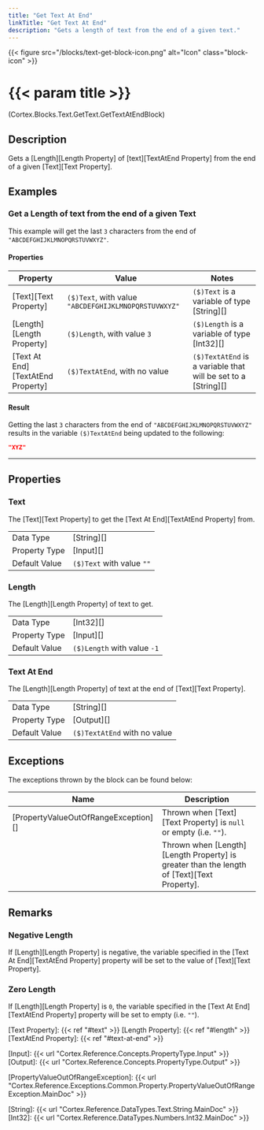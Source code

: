 ```yaml
---
title: "Get Text At End"
linkTitle: "Get Text At End"
description: "Gets a length of text from the end of a given text."
---
```


{{< figure src="/blocks/text-get-block-icon.png" alt="Icon" class="block-icon" >}}

# {{< param title >}}

<p class="namespace">(Cortex.Blocks.Text.GetText.GetTextAtEndBlock)</p>

## Description

Gets a [Length][Length Property] of [text][TextAtEnd Property] from the end of a given [Text][Text Property].

## Examples

### Get a Length of text from the end of a given Text

This example will get the last `3` characters from the end of `"ABCDEFGHIJKLMNOPQRSTUVWXYZ"`.

#### Properties

| Property           | Value                     | Notes                                    |
|--------------------|---------------------------|------------------------------------------|
| [Text][Text Property] | `($)Text`, with value `"ABCDEFGHIJKLMNOPQRSTUVWXYZ"` | `($)Text` is a variable of type [String][] |
| [Length][Length Property] | `($)Length`, with value `3` | `($)Length` is a variable of type [Int32][] |
| [Text At End][TextAtEnd Property] | `($)TextAtEnd`, with no value | `($)TextAtEnd` is a variable that will be set to a [String][] |

#### Result

Getting the last `3` characters from the end of `"ABCDEFGHIJKLMNOPQRSTUVWXYZ"` results in the variable `($)TextAtEnd` being updated to the following:

```json
"XYZ"
```

***

## Properties

### Text

The [Text][Text Property] to get the [Text At End][TextAtEnd Property] from.  
  
| | |
|--------------------|---------------------------|
| Data Type | [String][] |
| Property Type | [Input][] |
| Default Value | `($)Text` with value `""` |

### Length

The [Length][Length Property] of text to get.

| | |
|--------------------|---------------------------|
| Data Type | [Int32][] |
| Property Type | [Input][] |
| Default Value | `($)Length` with value `-1` |

### Text At End

The [Length][Length Property] of text at the end of [Text][Text Property].
  
| | |
|--------------------|---------------------------|
| Data Type | [String][] |
| Property Type | [Output][] |
| Default Value | `($)TextAtEnd` with no value |

## Exceptions

The exceptions thrown by the block can be found below:

| Name     | Description |
|----------|----------|
| [PropertyValueOutOfRangeException][] | Thrown when [Text][Text Property] is `null` or empty (i.e. `""`). |
| | Thrown when [Length][Length Property] is greater than the length of [Text][Text Property]. |

## Remarks

### Negative Length

If [Length][Length Property] is negative, the variable specified in the [Text At End][TextAtEnd Property] property will be set to the value of [Text][Text Property].

### Zero Length

If [Length][Length Property] is `0`, the variable specified in the [Text At End][TextAtEnd Property] property will be set to empty (i.e. `""`).

[Text Property]: {{< ref "#text" >}}
[Length Property]: {{< ref "#length" >}}
[TextAtEnd Property]: {{< ref "#text-at-end" >}}

[Input]: {{< url "Cortex.Reference.Concepts.PropertyType.Input" >}}
[Output]: {{< url "Cortex.Reference.Concepts.PropertyType.Output" >}}

[PropertyValueOutOfRangeException]: {{< url "Cortex.Reference.Exceptions.Common.Property.PropertyValueOutOfRangeException.MainDoc" >}}

[String]: {{< url "Cortex.Reference.DataTypes.Text.String.MainDoc" >}}
[Int32]: {{< url "Cortex.Reference.DataTypes.Numbers.Int32.MainDoc" >}}
